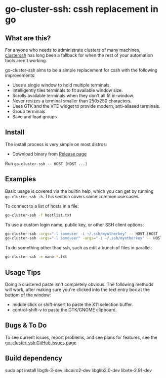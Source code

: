 # go-cluster-ssh: cssh replacement in go

## What are this?

For anyone who needs to administrate clusters of many machines,
[clusterssh](http://sourceforge.net/projects/clusterssh/) has long been a
fallback for when the rest of your automation tools aren't working.

go-cluster-ssh aims to be a simple replacement for cssh with the following improvements:

- Uses a single window to hold multiple terminals.
- Intelligently tiles terminals to fit available window size.
- Scrolls available terminals when they don't all fit in-window.
- Never resizes a terminal smaller than 250x250 characters.
- Uses GTK and the VTE widget to provide modern, anti-aliased terminals.
- Group terminals
- Save and load groups

## Install

The install process is very simple on most distros:

* Download binary from [Release page](https://github.com/Ak-Army/go-cluster-ssh/releases)

Run ```go-cluster-ssh -- HOST [HOST ...]```

## Examples

Basic usage is covered via the builtin help, which you can get by running
```go-cluster-ssh -h```. This section covers some common use cases.

To connect to a list of hosts in a file:
```bash
go-cluster-ssh -f hostlist.txt
```

To use a custom login name, public key, or other SSH client options:
```bash
go-cluster-ssh -args="-l someuser -i ~/.ssh/myotherkey" -- HOST [HOST ...]
go-cluster-ssh -args="-l someuser" -args="-i ~/.ssh/myotherkey" -- HOST [HOST ...]
```

To do something other than ssh, such as edit a bunch of files in parallel:
```bash
go-cluster-ssh -e nano *.txt
```

## Usage Tips

Doing a clustered paste isn't completely obvious. The following methods will
work, after making sure you're clicked into the text entry box at the bottom of
the window:

- middle click or shift-insert to paste the X11 selection buffer.
- control-shift-v to paste the GTK/GNOME clipboard.

## Bugs & To Do

To see current issues, report problems, and see plans for features,
see the [go-cluster-ssh GitHub issues page](https://github.com/Ak-Army/go-cluster-ssh/issues).

## Build dependency
sudo apt install libgtk-3-dev libcairo2-dev libglib2.0-dev libvte-2.91-dev


